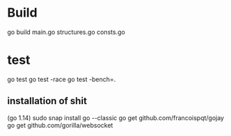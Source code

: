 
# Build

go build main.go structures.go consts.go

# test

go test
go test -race
go test -bench=.


## installation of shit

(go 1.14)
sudo snap install go --classic
go get github.com/francoispqt/gojay
go get github.com/gorilla/websocket
